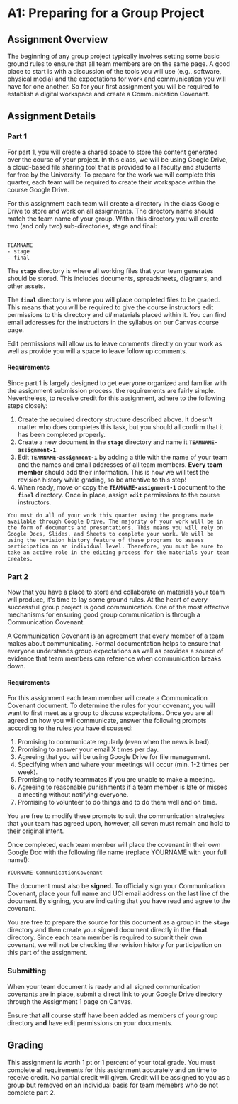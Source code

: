 A1: Preparing for a Group Project
=================================

## Assignment Overview

The beginning of any group project typically involves setting some basic ground rules to ensure that all team members are on the same page. A good place to start is with a discussion of the tools you will use (e.g., software, physical media) and the expectations for work and communication you will have for one another. So for your first assignment you will be required to establish a digital workspace and create a Communication Covenant.

## Assignment Details

### Part 1

For part 1, you will create a shared space to store the content generated over the course of your project. In this class, we will be using Google Drive, a cloud-based file sharing tool that is provided to all faculty and students for free by the University. To prepare for the work we will complete this quarter, each team will be required to create their workspace within the course Google Drive.

For this assignment each team will create a directory in the class Google Drive to store and work on all assignments. The directory name should match the team name of your group. Within this directory you will create two (and only two) sub-directories, stage and final:

```

TEAMNAME
- stage
- final

```

The **`stage`** directory is where all working files that your team generates should be stored. This includes documents, spreadsheets, diagrams, and other assets. 

The **`final`** directory is where you will place completed files to be graded. This means that you will be required to give the course instructors edit permissions to this directory and _all_ materials placed within it. You can find email addresses for the instructors in the syllabus on our Canvas course page.

Edit permissions will allow us to leave comments directly on your work as well as provide you will a space to leave follow up comments.

#### Requirements

Since part 1 is largely designed to get everyone organized and familiar with the assignment submission process, the requirements are fairly simple. Nevertheless, to receive credit for this assignment, adhere to the following steps closely:

1. Create the required directory structure described above. It doesn't matter who does completes this task, but you should all confirm that it has been completed properly.
2. Create a new document in the **`stage`** directory and name it **`TEAMNAME-assignment-1`**.
3. Edit **`TEAMNAME-assignment-1`** by adding a title with the name of your team and the names and email addresses of all team members. **Every team member** should add their information. This is how we will test the revision history while grading, so be attentive to this step!
4. When ready, move or copy the **`TEAMNAME-assignment-1`** document to the **`final`** directory. Once in place, assign **`edit`** permissions to the course instructors.

```{admonition} Important
You must do all of your work this quarter using the programs made available through Google Drive. The majority of your work will be in the form of documents and presentations. This means you will rely on Google Docs, Slides, and Sheets to complete your work. We will be using the revision history feature of these programs to assess participation on an individual level. Therefore, you must be sure to take an active role in the editing process for the materials your team creates.
```

### Part 2

Now that you have a place to store and collaborate on materials your team will produce, it's time to lay some ground rules. At the heart of every successfull group project is good communication. One of the most effective mechanisms for ensuring good group communication is through a Communication Covenant.

A Communication Covenant is an agreement that every member of a team makes about communicating. Formal documentation helps to ensure that everyone understands group expectations as well as provides a source of evidence that team members can reference when communication breaks down.

#### Requirements

For this assignment each team member will create a Communication Covenant document. To determine the rules for your covenant, you will want to first meet as a group to discuss expectations. Once you are all agreed on how you will communicate, answer the following prompts according to the rules you have discussed:

1. Promising to communicate regularly (even when the news is bad).
2. Promising to answer your email X times per day.
3. Agreeing that you will be using Google Drive for file management.
4. Specifying when and where your meetings will occur (min. 1-2 times per week).
5. Promising to notify teammates if you are unable to make a meeting.
6. Agreeing to reasonable punishments if a team member is late or misses a meeting without notifying everyone.
7. Promising to volunteer to do things and to do them well and on time.

You are free to modify these prompts to suit the communication strategies that your team has agreed upon, however, all seven must remain and hold to their original intent. 

Once completed, each team member will place the covenant in their own Google Doc with the following file name (replace YOURNAME with your full name!):

```
YOURNAME-CommunicationCovenant
```

The document must also be **signed**. To officially sign your Communication Covenant, place your full name and UCI email address on the last line of the document.By signing, you are indicating that you have read and agree to the covenant.

You are free to prepare the source for this document as a group in the **`stage`** directory and then create your signed document directly in the **`final`** directory. Since each team member is required to submit their own covenant, we will not be checking the revision history for participation on this part of the assignment.


### Submitting

When your team document is ready and all signed communication covenants are in place, submit a direct link to your Google Drive directory through the Assignment 1 page on Canvas.

Ensure that **all** course staff have been added as members of your group directory **and** have edit permissions on your documents.

## Grading

This assignment is worth 1 pt or 1 percent of your total grade. You must complete all requirements for this assignment accurately and on time to receive credit. No partial credit will given. Credit will be assigned to you as a group but removed on an individual basis for team memebrs who do not complete part 2.
